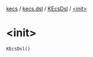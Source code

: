 [kecs](../../index.md) / [kecs.dsl](../index.md) / [KEcsDsl](index.md) / [&lt;init&gt;](./-init-.md)

# &lt;init&gt;

`KEcsDsl()`